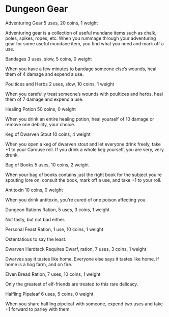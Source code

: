 # Dungeon Gear

Adventuring Gear 5 uses, 20 coins, 1 weight

Adventuring gear is a collection of useful mundane items such as chalk, poles,
spikes, ropes, etc. When you rummage through your adventuring gear for some
useful mundane item, you find what you need and mark off a use.

Bandages 3 uses, slow, 5 coins, 0 weight

When you have a few minutes to bandage someone else’s wounds, heal them of 4
damage and expend a use.

Poultices and Herbs 2 uses, slow, 10 coins, 1 weight

When you carefully treat someone’s wounds with poultices and herbs, heal them
of 7 damage and expend a use.

Healing Potion 50 coins, 0 weight

When you drink an entire healing potion, heal yourself of 10 damage or remove
one debility, your choice.

Keg of Dwarven Stout 10 coins, 4 weight

When you open a keg of dwarven stout and let everyone drink freely, take +1 to
your Carouse roll. If you drink a whole keg yourself, you are very, very
drunk.

Bag of Books 5 uses, 10 coins, 2 weight

When your bag of books contains just the right book for the subject you’re
spouting lore on, consult the book, mark off a use, and take +1 to your roll.

Antitoxin 10 coins, 0 weight

When you drink antitoxin, you’re cured of one poison affecting you.

Dungeon Rations Ration, 5 uses, 3 coins, 1 weight

Not tasty, but not bad either.

Personal Feast Ration, 1 use, 10 coins, 1 weight

Ostentatious to say the least.

Dwarven Hardtack Requires Dwarf, ration, 7 uses, 3 coins, 1 weight

Dwarves say it tastes like home. Everyone else says it tastes like home, if
home is a hog farm, and on fire.

Elven Bread Ration, 7 uses, 10 coins, 1 weight

Only the greatest of elf-friends are treated to this rare delicacy.

Halfling Pipeleaf 6 uses, 5 coins, 0 weight

When you share halfling pipeleaf with someone, expend two uses and take +1
forward to parley with them.